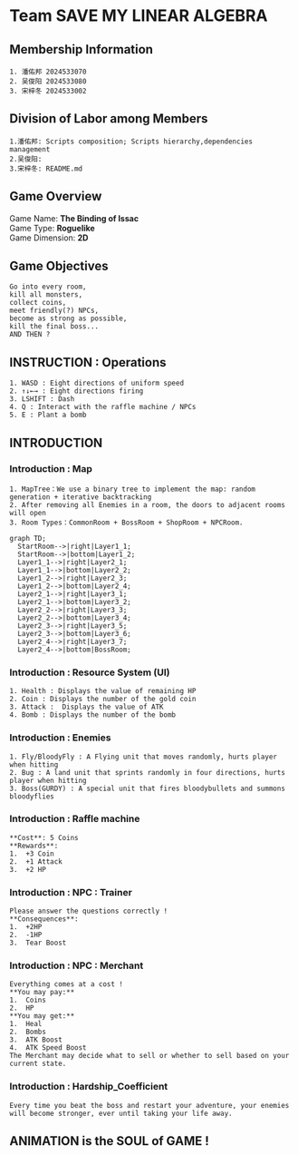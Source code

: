 # **Team SAVE MY LINEAR ALGEBRA**

## **Membership Information**
    1. 潘佑邦 2024533070
    2. 吴俊阳 2024533080
    3. 宋梓冬 2024533002

## **Division of Labor among Members**
    1.潘佑邦: Scripts composition; Scripts hierarchy,dependencies management
    2.吴俊阳:
    3.宋梓冬: README.md

## **Game Overview**
Game Name: **The Binding of Issac**  
Game Type: **Roguelike**  
Game Dimension: **2D**

## **Game Objectives**
    Go into every room, 
    kill all monsters, 
    collect coins,
    meet friendly(?) NPCs,
    become as strong as possible, 
    kill the final boss...
    AND THEN ?

## **INSTRUCTION : Operations**
    1. WASD : Eight directions of uniform speed
    2. ↑↓←→ : Eight directions firing
    3. LSHIFT : Dash
    4. Q : Interact with the raffle machine / NPCs
    5. E : Plant a bomb

## **INTRODUCTION**

### Introduction : Map
    1. MapTree：We use a binary tree to implement the map: random generation + iterative backtracking
    2. After removing all Enemies in a room, the doors to adjacent rooms will open
    3. Room Types：CommonRoom + BossRoom + ShopRoom + NPCRoom.
```mermaid
graph TD;
  StartRoom-->|right|Layer1_1;
  StartRoom-->|bottom|Layer1_2;
  Layer1_1-->|right|Layer2_1;
  Layer1_1-->|bottom|Layer2_2;
  Layer1_2-->|right|Layer2_3;
  Layer1_2-->|bottom|Layer2_4;
  Layer2_1-->|right|Layer3_1;
  Layer2_1-->|bottom|Layer3_2;
  Layer2_2-->|right|Layer3_3;
  Layer2_2-->|bottom|Layer3_4;
  Layer2_3-->|right|Layer3_5;
  Layer2_3-->|bottom|Layer3_6;
  Layer2_4-->|right|Layer3_7;
  Layer2_4-->|bottom|BossRoom;
```
### Introduction : Resource System (UI)
    1. Health : Displays the value of remaining HP
    2. Coin : Displays the number of the gold coin
    3. Attack :  Displays the value of ATK
    4. Bomb : Displays the number of the bomb
   
### Introduction : Enemies
    1. Fly/BloodyFly : A Flying unit that moves randomly, hurts player when hitting
    2. Bug : A land unit that sprints randomly in four directions, hurts player when hitting
    3. Boss(GURDY) : A special unit that fires bloodybullets and summons bloodyflies
   
### Introduction : Raffle machine  
    **Cost**: 5 Coins
    **Rewards**:
    1.  +3 Coin
    2.  +1 Attack
    3.  +2 HP
   
### Introduction : NPC : Trainer  
    Please answer the questions correctly !
    **Consequences**:
    1.  +2HP
    2.  -1HP
    3.  Tear Boost
   
### Introduction : NPC : Merchant
    Everything comes at a cost !
    **You may pay:**
    1.  Coins
    2.  HP
    **You may get:**
    1.  Heal
    2.  Bombs
    3.  ATK Boost
    4.  ATK Speed Boost
    The Merchant may decide what to sell or whether to sell based on your current state.

### Introduction : Hardship_Coefficient
    Every time you beat the boss and restart your adventure, your enemies will become stronger, ever until taking your life away.

   

## ANIMATION is the SOUL of GAME !